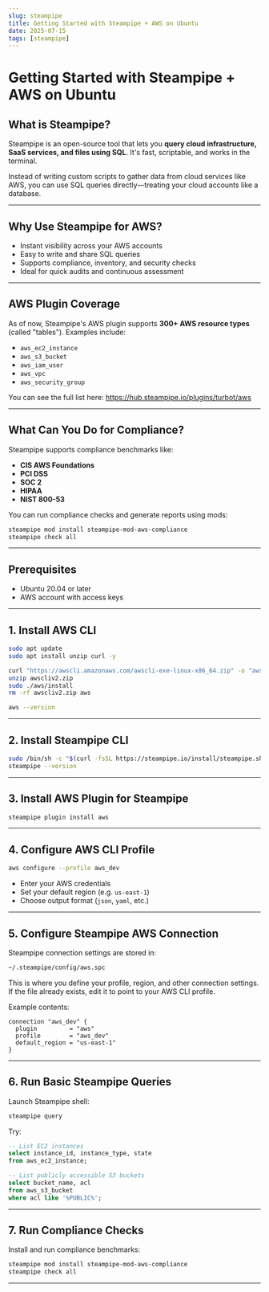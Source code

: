 ```yaml
---
slug: steampipe
title: Getting Started with Steampipe + AWS on Ubuntu
date: 2025-07-15
tags: [steampipe]
---
```


# Getting Started with Steampipe + AWS on Ubuntu

## What is Steampipe?

Steampipe is an open-source tool that lets you **query cloud infrastructure, SaaS services, and files using SQL**. It's fast, scriptable, and works in the terminal.

Instead of writing custom scripts to gather data from cloud services like AWS, you can use SQL queries directly—treating your cloud accounts like a database.

---

## Why Use Steampipe for AWS?

- Instant visibility across your AWS accounts
- Easy to write and share SQL queries
- Supports compliance, inventory, and security checks
- Ideal for quick audits and continuous assessment

---

## AWS Plugin Coverage

As of now, Steampipe's AWS plugin supports **300+ AWS resource types** (called "tables"). Examples include:

- `aws_ec2_instance`
- `aws_s3_bucket`
- `aws_iam_user`
- `aws_vpc`
- `aws_security_group`

You can see the full list here: https://hub.steampipe.io/plugins/turbot/aws

---

## What Can You Do for Compliance?

Steampipe supports compliance benchmarks like:

- **CIS AWS Foundations**
- **PCI DSS**
- **SOC 2**
- **HIPAA**
- **NIST 800-53**

You can run compliance checks and generate reports using mods:

```bash
steampipe mod install steampipe-mod-aws-compliance
steampipe check all
```

---

## Prerequisites

- Ubuntu 20.04 or later
- AWS account with access keys

---

## 1. Install AWS CLI

```bash
sudo apt update
sudo apt install unzip curl -y

curl "https://awscli.amazonaws.com/awscli-exe-linux-x86_64.zip" -o "awscliv2.zip"
unzip awscliv2.zip
sudo ./aws/install
rm -rf awscliv2.zip aws

aws --version
```

---

## 2. Install Steampipe CLI

```bash
sudo /bin/sh -c "$(curl -fsSL https://steampipe.io/install/steampipe.sh)"
steampipe --version
```

---

## 3. Install AWS Plugin for Steampipe

```bash
steampipe plugin install aws
```

---

## 4. Configure AWS CLI Profile

```bash
aws configure --profile aws_dev
```

- Enter your AWS credentials
- Set your default region (e.g. `us-east-1`)
- Choose output format (`json`, `yaml`, etc.)

---

## 5. Configure Steampipe AWS Connection

Steampipe connection settings are stored in:

```bash
~/.steampipe/config/aws.spc
```

This is where you define your profile, region, and other connection settings.  
If the file already exists, edit it to point to your AWS CLI profile.

Example contents:

```hcl
connection "aws_dev" {
  plugin         = "aws"
  profile        = "aws_dev"
  default_region = "us-east-1"
}
```

---

## 6. Run Basic Steampipe Queries

Launch Steampipe shell:

```bash
steampipe query
```

Try:

```sql
-- List EC2 instances
select instance_id, instance_type, state
from aws_ec2_instance;

-- List publicly accessible S3 buckets
select bucket_name, acl
from aws_s3_bucket
where acl like '%PUBLIC%';
```

---

## 7. Run Compliance Checks

Install and run compliance benchmarks:

```bash
steampipe mod install steampipe-mod-aws-compliance
steampipe check all
```

---

